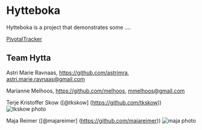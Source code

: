 # Hytteboka

Hytteboka is a project that demonstrates some ....

[PivotalTracker](https://www.pivotaltracker.com/s/projects/1193870)

## Team Hytta

Astri Marie Ravnaas, https://github.com/astrimra, astri.marie.ravnaas@gmail.com

Marianne Melhoos, https://github.com/melhoos, mmelhoos@gmail.com

Terje Kristoffer Skow ([@tkskow] (https://github.com/tkskow))
![tkskow photo](https://avatars2.githubusercontent.com/u/3807482?v=2&s=140)

Maja Reimer ([@majareimer] (https://github.com/majareimer))
![maja photo](https://avatars2.githubusercontent.com/u/9068262?v=2&s=460)
